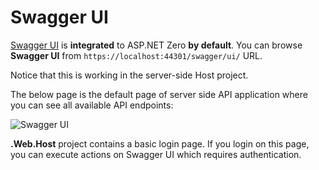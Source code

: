 # Swagger UI

[Swagger UI](http://swagger.io/swagger-ui/) is **integrated** to ASP.NET Zero **by default**. You can browse **Swagger UI** from `https://localhost:44301/swagger/ui/` URL.

Notice that this is working in the server-side Host project. 

The below page is the default page of server side API application where you can see all available API endpoints:

<img src="images/swagger-ui-ng2-1.png" alt="Swagger UI" class="img-thumbnail" />

**.Web.Host** project contains a basic login page. If you login on this page, you can execute actions on Swagger UI which requires authentication.